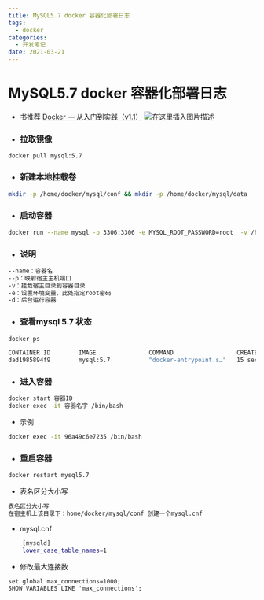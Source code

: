 ```yaml
---
title: MySQL5.7 docker 容器化部署日志
tags:
  - docker
categories:
  - 开发笔记 
date: 2021-03-21
---
```


# MySQL5.7 docker 容器化部署日志
- 书推荐 [Docker — 从入门到实践（v1.1）](https://www.bookstack.cn/books/docker_practice-v1.1.0)
![在这里插入图片描述](https://img-blog.csdnimg.cn/20210323234134590.gif#pic_center)

- ### 拉取镜像
```shell 
docker pull mysql:5.7
```
- ###  新建本地挂载卷
```bash
mkdir -p /home/docker/mysql/conf && mkdir -p /home/docker/mysql/data
```
- ### 启动容器
```bash
docker run --name mysql -p 3306:3306 -e MYSQL_ROOT_PASSWORD=root  -v /home/docker/mysql/conf/my.cnf:/etc/mysql/my.cnf  -v /home/docker/mysql/data:/var/lib/mysql  --restart=on-failure:3 -d mysql:5.7
```
- ### 说明
```bash
--name：容器名
--p：映射宿主主机端口
-v：挂载宿主目录到容器目录
-e：设置环境变量，此处指定root密码
-d：后台运行容器
```
- ### 查看mysql 5.7 状态
```bash
docker ps

CONTAINER ID        IMAGE               COMMAND                  CREATED             STATUS              PORTS                               NAMES
dad1985894f9        mysql:5.7           "docker-entrypoint.s…"   15 seconds ago      Up 14 seconds       33060/tcp, 0.0.0.0:3307->3306/tcp   mysql5.7
```
- ### 进入容器
```bash
docker start 容器ID
docker exec -it 容器名字 /bin/bash
```
- 示例
```bash
docker exec -it 96a49c6e7235 /bin/bash
```
- ### 重启容器
```bash
docker restart mysql5.7
```
- 表名区分大小写
```bash
表名区分大小写
在宿主机上该目录下：home/docker/mysql/conf 创建一个mysql.cnf
```

- mysql.cnf
```bash
	[mysqld]
	lower_case_table_names=1
```
- 修改最大连接数
```
set global max_connections=1000;
SHOW VARIABLES LIKE 'max_connections';
```